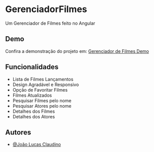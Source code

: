 # GerenciadorFilmes

Um Gerenciador de Filmes feito no Angular

## Demo

Confira a demonstração do projeto em: [Gerenciador de Filmes Demo](https://ljoaolucasl.github.io/gerenciador-filmes-angular/filmes/home)

## Funcionalidades

- Lista de Filmes Lançamentos
- Design Agradável e Responsivo
- Opção de Favoritar Filmes
- Filmes Atualizados
- Pesquisar Filmes pelo nome
- Pesquisar Atores pelo nome
- Detalhes dos Filmes
- Detalhes dos Atores

## Autores

- [@João Lucas Claudino](https://www.linkedin.com/in/joao-lucas-claudino/)

